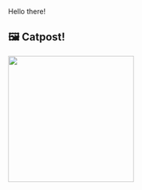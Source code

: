 Hello there!



## 🖼️ Catpost!

<sub>
    <img src="https://cdn2.thecatapi.com/images/MTgzNTk1Nw.jpg" height="256">
</sub>

